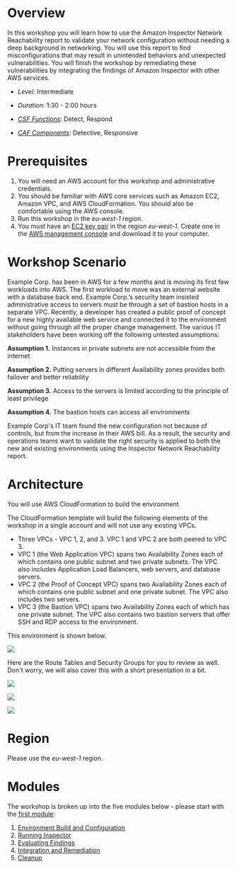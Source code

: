 

Overview
========

In this workshop you will learn how to use the Amazon Inspector Network Reachability report to validate your network configuration without needing a deep background in networking. You will use this report to find misconfigurations that may result in unintended behaviors and unexpected vulnerabilities. You will finish the workshop by remediating these vulnerabilities by integrating the findings of Amazon Inspector with other AWS services.

-	*Level*: Intermediate

-	*Duration*: 1:30 - 2:00 hours

-	*[CSF Functions](https://www.nist.gov/cyberframework/online-learning/components-framework)*: Detect, Respond

-	*[CAF Components](https://docs.aws.amazon.com/prescriptive-guidance/latest/security-reference-architecture/foundations.html)*: Detective, Responsive

Prerequisites
=============

1.	You will need an AWS account for this workshop and administrative credentials.
2.	You should be familiar with AWS core services such as Amazon EC2, Amazon VPC, and AWS CloudFormation. You should also be comfortable using the AWS console.
3.	Run this workshop in the *eu-west-1* region.
4.	You must have an [EC2 key pair](<https://docs.aws.amazon.com/AWSEC2/latest/UserGuide/ec2-key-pairs.html#having-ec2-create-your-key-pair>) in the region *eu-west-1*. Create one in the [AWS management console](https://eu-west-1.console.aws.amazon.com/ec2/home?region=eu-west-1#KeyPairs:) and download it to your computer.
<!-- 3.	The instructions are written with the understanding that the account is new or clean. We strongly recommend that you do not do these workshops in work or "production" accounts. -->
<!-- 4.	You will incur charges for the AWS resources used in this workshop.   The charges for some of the resources may be covered through the [AWS Free Tier](https://aws.amazon.com/free/).  The demo uses free tier choices wherever possible. -->
<!-- 5.	If you are using an existing account with resources already deployed in a region, be aware of the soft limit of five VPCs per region. -->


Workshop Scenario
=================

Example Corp. has been in AWS for a few months and is moving its first few workloads into AWS. The first workload to move was an external website with a database back end. Example Corp.’s security team insisted administrative access to servers must be through a set of bastion hosts in a separate VPC. Recently, a developer has created a public proof of concept for a new highly available web service and connected it to the environment without going through all the proper change management. The various IT stakeholders have been working off the following untested assumptions:

__Assumption 1.__ Instances in private subnets are not accessible from the internet

__Assumption 2.__ Putting servers in different Availability zones provides both failover and better reliability

<!-- __Assumption 3.__ Nothing can route through the bastion VPC -->

__Assumption 3.__ Access to the servers is limited according to the principle of least privilege

__Assumption 4.__ The bastion hosts can access all environments

Example Corp's IT team found the new configuration not because of controls, but from the increase in their AWS bill. As a result, the security and operations teams want to validate the right security is applied to both the new and existing environments using the Inspector Network Reachability report.

Architecture
============

You will use AWS CloudFormation to build the environment

The CloudFormation template will build the following elements of the workshop in a single account and will not use any existing VPCs.

* Three VPCs - VPC 1, 2, and 3.  VPC 1 and VPC 2 are both peered to VPC 3.
* VPC 1 (the Web Application VPC) spans two Availability Zones each of which contains one public subnet and two private subnets.  The VPC also includes Application Load Balancers, web servers, and database servers.
* VPC 2 (the Proof of Concept VPC) spans two Availability Zones each of which contains one public subnet and one private subnet.  The VPC also includes two servers.
* VPC 3 (the Bastion VPC) spans two Availability Zones each of which has one private subnet.  The VPC also contains two bastion servers that offer SSH and RDP access to the environment.

This environment is shown below.

![](./images/readme-1-architecture.png)

Here are the Route Tables and Security Groups for you to review as well. Don't worry, we will also cover this with a short presentation in a bit.

![](./images/readme-2-routes.png)

![](./images/readme-3-security-groups.png)

![](./images/readme-4-security-groups-2.png)

<!-- Presentation Deck
=================

Feel free to download the [workshop presentation](./assets/demo-support-presentation.pdf). You may find this helpful when doing the workshop yourself or in support of a group learning activity.

This site will note where the presentation material may be most useful. -->

Region
======

Please use the *eu-west-1* region.

Modules
=======

The workshop is broken up into the five modules below - please start with the [first module](01-environment-setup.md):

1.	[Environment Build and Configuration](01-environment-setup.md)
2.	[Running Inspector](02-running-inspector.md)
3.	[Evaluating Findings](03-evaluate-findings.md)
4.	[Integration and Remediation](04-integration-and-remediation.md)
5.	[Cleanup](05-cleanup.md)
